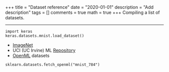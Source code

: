 +++
title = "Dataset reference"
date = "2020-01-01"
description = "Add description"
tags = []
comments = true
math = true
+++
Compiling a list of datasets.

---
```
import keras
keras.datasets.mnist.load_dataset()
```


* [ImageNet](http://www.image-net.org/)
* UCI (UC Irvine) ML [Repository](https://archive.ics.uci.edu)
* [OpenML](https://www.openml.org/) datasets
```
sklearn.datasets.fetch_openml("mnist_784")
```
